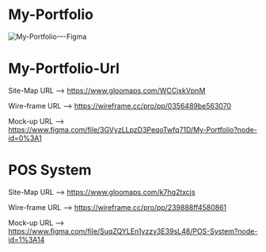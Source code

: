 # My-Portfolio
![My-Portfolio-–-Figma](https://user-images.githubusercontent.com/101160624/180790957-57e37f1e-bf16-45f8-900d-e85fdd9068bf.png)

# My-Portfolio-Url
Site-Map URL --> https://www.gloomaps.com/WCCjxkVpnM

Wire-frame URL --> https://wireframe.cc/pro/pp/0356489be563070

Mock-up URL --> https://www.figma.com/file/3GVyzLLpzD3PeqoTwfq71D/My-Portfolio?node-id=0%3A1

# POS System
Site-Map URL --> https://www.gloomaps.com/k7hq2txcjs

Wire-frame URL --> https://wireframe.cc/pro/pp/239888ff4580861

Mock-up URL --> https://www.figma.com/file/SuqZQYLEn1yzzv3E39sL48/POS-System?node-id=1%3A14
